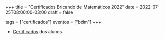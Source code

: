 +++
title = "Certificados Bricando de Matemáticos 2022"
date = 2022-07-25T08:00:00-03:00
draft = false

tags = ["certificados"]
eventos = ["bdm"]
+++

- [Certificados](/arquivos/2022/bdm/bdm_alunos_2022.pdf) dos alunos.
